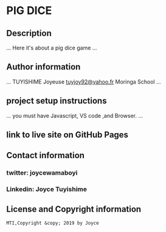 # PIG DICE
## Description
...
Here it's about a pig dice game
...
## Author information
...
TUYISHIME Joyeuse
tuyjoy92@yahoo.fr
Moringa School
...
## project setup instructions
...
you must have Javascript, VS code ,and Browser.
...
## link to live site on GitHub Pages

## Contact information
### twitter: joycewamaboyi
### Linkedin: Joyce Tuyishime
## License and Copyright information
    MTI,Copyright &copy; 2019 by Joyce
